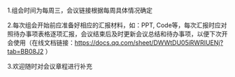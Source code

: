 1.组会时间为每周三，会议链接根据每周具体情况确定

2.每次组会开始前应准备好相应的汇报材料，如：PPT, Code等，每次汇报时应对照待办事项表格逐项汇报，会议结束后及时更新会议总结和待办事项，以便下次开会使用（在线文档链接：https://docs.qq.com/sheet/DWWtDU05iRWRIUENj?tab=BB08J2 ）

3.欢迎随时对会议章程进行补充
